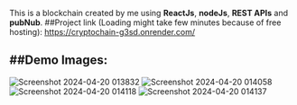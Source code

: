 This is a blockchain created by me using **ReactJs**, **nodeJs**, **REST APIs** and **pubNub**.
##Project link (Loading might take few minutes because of free hosting):
https://cryptochain-g3sd.onrender.com/


##Demo Images:
-----------------------------------------------------------------------------------------------------------------------------------------------------------------------------------
![Screenshot 2024-04-20 013832](https://github.com/Vikash231/blockchain/assets/97658160/89522ba5-e0eb-4c35-9b3d-bacec9ea9864)
![Screenshot 2024-04-20 014058](https://github.com/Vikash231/blockchain/assets/97658160/22f8dc6f-44e9-458e-b178-cf912b9613f3)
![Screenshot 2024-04-20 014118](https://github.com/Vikash231/blockchain/assets/97658160/215be60e-0671-421e-ab3f-59b22ce587c9)
![Screenshot 2024-04-20 014137](https://github.com/Vikash231/blockchain/assets/97658160/fd4f72ee-2956-4cd7-bc87-45ca53fe456f)


